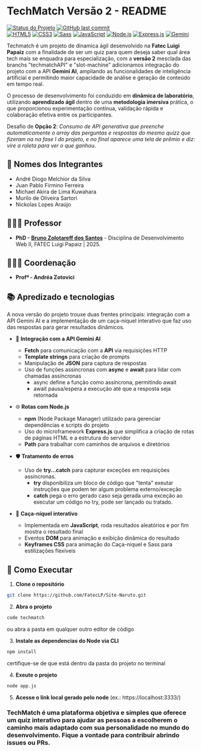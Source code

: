 # TechMatch Versão 2 - README

[![Status do Projeto](https://img.shields.io/badge/Status-Em%20Desenvolvimento-yellow)]()
[![GitHub last commit](https://img.shields.io/github/last-commit/FatecLP/diagnostico)]() <br />
[![HTML5](https://img.shields.io/badge/HTML5-E34F26?logo=html5&logoColor=white)]()
[![CSS3](https://img.shields.io/badge/-CSS3-1572B6?style=flat&logo=css&logoColor=white)]()
[![Sass](https://img.shields.io/badge/Sass-CC6699?style=flat&logo=Sass&logoColor=white)]()
[![JavaScript](https://shields.io/badge/JavaScript-F7DF1E?logo=JavaScript&logoColor=000&style=flat)]()
[![Node.js](https://img.shields.io/badge/Node.js-339933?style=&logo=Node.js&logoColor=white)]()
[![Express.js](https://img.shields.io/badge/Express.js-fff?logo=express&logoColor=000&style=flat)]()
[![Gemini](https://img.shields.io/badge/Google%20Gemini%20API-8E75B2?style=&logo=google%20gemini&flat&logoColor=white)]()

Techmatch é um projeto de dinamica ágil desenvolvido na **Fatec Luigi Papaiz** com a finalidade de ser um quiz para quem deseja saber qual área tech mais se enquadra para especialização, com a **versão 2** mesclada das branchs "techmatchAPI" e "slot-machine" adicionamos integração do projeto com a API **Gemini AI**, ampliando as funcionalidades de inteligência artificial e permitindo maior capacidade de análise e geração de conteúdo em tempo real.

O processo de desenvolvimento foi conduzido em **dinâmica de laboratório**, utilizando **aprendizado ágil** dentro de uma **metodologia imersiva** prática, o que proporcionou experimentação contínua, validação rápida e colaboração efetiva entre os participantes.

Desafio de **Opção 2**: *Consumo de API generativa que preenche automaticamente o array das perguntas e respostas do mesmo quizz que fizeram na na fase I do projeto, e no final aparece uma tela de prêmio e diz: vire a roleta para ver o que ganhou*.

## 👥 Nomes dos Integrantes
- André Diogo Melchior da Silva
- Juan Pablo Firmino Ferreira
- Michael Akira de Lima Kuwahara
- Murilo de Oliveira Sartori
- Nickolas Lopes Araújo

## 👨🏻‍🏫 Professor
- **PhD - [Bruno Zolotareff dos Santos](https://github.com/bzsantos)** - Disciplina de Desenvolvimento Web II, FATEC Luigi Papaiz | 2025.

## 👨🏻‍🏫 Coordenação
- **Profª - Andréa Zotovici**

## 📚 Apredizado e tecnologias

A nova versão do projeto trouxe duas frentes principais: integração com a API Gemini AI e a implementação de um caça-níquel interativo que faz uso das respostas para gerar resultados dinâmicos.

- 🤖 **Integração com a API Gemini AI**
  - **Fetch** para comunicação com a **API** via requisições HTTP
  - **Template strings** para criação de prompts
  - Manipulação de **JSON** para captura de respostas
  - Uso de funções assincronas com **async** e **await** para lidar com chamadas assíncronas
      - async define a função como assíncrona, permitindo await
      - await pausa/espera a execução até que a resposta seja retornada
      
- 🌐 **Rotas com Node.js**
  - **npm** (Node Package Manager) utilizado para gerenciar dependências e scripts do projeto
  - Uso do microframework **Express.js** que simplifica a criação de rotas de páginas HTML e a estrutura do servidor
  - **Path** para trabalhar com caminhos de arquivos e diretórios
 
- 🛡️ **Tratamento de erros**
  - Uso de **try...catch** para capturar exceções em requisições assíncronas.
    - **try** disponibiliza um bloco de código que "tenta" exeutar instruções que podem ter algum problema externo/exceção
    - **catch** pega o erro gerado caso seja gerada uma exceção ao executar um código no try, pode ser lançado ou tratado.
   
- 🎰 **Caça-níquel interativo**
  - Implementada em **JavaScript**, roda resultados aleatórios e por fim mostra o resultado final
  - Eventos **DOM** para animação e exibição dinâmica do resultado
  - **Keyframes CSS** para animação do Caça-niquel e Sass para estilizações flexíveis

## 🚀 Como Executar

1. **Clone o repositório**
```bash
git clone https://github.com/FatecLP/Site-Naruto.git
```

2. **Abra o projeto**
```bash
code techmatch
```
ou abra a pasta em qualquer outro editor de código

3. **Instale as dependencias do Node via CLI**
```bash
npm install 
```
certifique-se de que está dentro da pasta do projeto no terminal

4. **Exeute o projeto**
```bash
node app.js
```

5. **Acesse o link local gerado pelo node** (ex.: https://localhost:3333/)


### **TechMatch** é uma plataforma objetiva e simples que oferece um quiz interativo para ajudar as pessoas a escolherem o caminho mais adaptado com sua personalidade no mundo do desenvolvimento. Fique a vontade para contribuir abrindo issues ou PRs.
